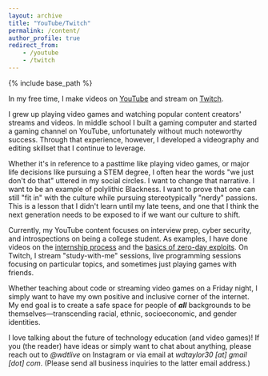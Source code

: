 ```yaml
---
layout: archive
title: "YouTube/Twitch"
permalink: /content/
author_profile: true
redirect_from:
    - /youtube
    - /twitch
---
```


{% include base_path %}

In my free time, I make videos on [YouTube](https://www.youtube.com/channel/UCMFgsiB1pfEGzmeZ7jmeHeg) and stream on [Twitch](https://www.twitch.tv/wdtlive).

I grew up playing video games and watching popular content creators' streams and videos. In middle school I built a gaming computer and started a gaming channel on YouTube, unfortunately without much noteworthy success. Through that experience, however, I developed a videography and editing skillset that I continue to leverage.

Whether it's in reference to a pasttime like playing video games, or major life decisions like pursuing a STEM degree, I often hear the words "we just don't do that" uttered in my social circles. I want to change that narrative. I want to be an example of polylithic Blackness. I want to prove that one can still "fit in" with the culture while pursuing stereotypically "nerdy" passions. This is a lesson that I didn't learn until my late teens, and one that I think the next generation needs to be exposed to if we want our culture to shift.

Currently, my YouTube content focuses on interview prep, cyber security, and introspections on being a college student. As examples, I have done videos on the [internship process](https://www.youtube.com/watch?v=HbKJBQr3x_k) and the [basics of zero-day exploits](https://www.youtube.com/watch?v=RFv4-4aT6ZU). On Twitch, I stream "study-with-me" sessions, live programming sessions focusing on particular topics, and sometimes just playing games with friends.

Whether teaching about code or streaming video games on a Friday night, I simply want to have my own positive and inclusive corner of the internet. My end goal is to create a safe space for people of ***all*** backgrounds to be themselves—transcending racial, ethnic, socioeconomic, and gender identities.

I love talking about the future of technology education (and video games)! If you (the reader) have ideas or simply want to chat about anything, please reach out to _@wdtlive_ on Instagram or via email at _wdtaylor30 [at] gmail [dot] com_. (Please send all business inquiries to the latter email address.)
